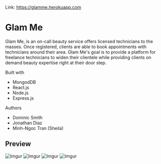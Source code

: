 Link: https://glamme.herokuapp.com

# Glam Me

Glam Me, is an on-call beauty service offers licensed technicians to the masses. Once registered, clients are able to book appointments with technicians around their area. Glam Me's goal is to provide a platform for freelance technicians to widen their clientele while providing clients on demand beauty expertise right at their door step.


Built with

* MongodDB
* React.js
* Node.js
* Express.js

Authors
* Dominic Smith
* Jonathan Diaz
* Minh-Ngoc Tran (Sheila)

## Preview

![Imgur](https://i.imgur.com/dlZOndb.png)
![Imgur](https://i.imgur.com/LMS3eVd.png)
![Imgur](https://i.imgur.com/JUItnAx.png)
![Imgur](https://i.imgur.com/Rnix1DM.png)
